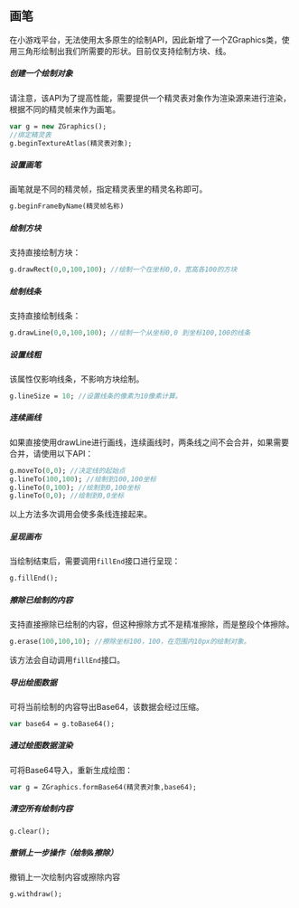 ## 画笔

在小游戏平台，无法使用太多原生的绘制API，因此新增了一个ZGraphics类，使用三角形绘制出我们所需要的形状。目前仅支持绘制方块、线。

##### 创建一个绘制对象

请注意，该API为了提高性能，需要提供一个精灵表对象作为渲染源来进行渲染，根据不同的精灵帧来作为画笔。

```haxe
var g = new ZGraphics();
//绑定精灵表
g.beginTextureAtlas(精灵表对象);
```

##### 设置画笔

画笔就是不同的精灵帧，指定精灵表里的精灵名称即可。

```haxe
g.beginFrameByName(精灵帧名称)
```

##### 绘制方块

支持直接绘制方块：

```haxe
g.drawRect(0,0,100,100); //绘制一个在坐标0,0，宽高各100的方块
```

##### 绘制线条

支持直接绘制线条：

```haxe
g.drawLine(0,0,100,100); //绘制一个从坐标0,0 到坐标100,100的线条
```

##### 设置线粗

该属性仅影响线条，不影响方块绘制。

```haxe
g.lineSize = 10; //设置线条的像素为10像素计算。
```

##### 连续画线

如果直接使用drawLine进行画线，连续画线时，两条线之间不会合并，如果需要合并，请使用以下API：

```haxe
g.moveTo(0,0); //决定线的起始点
g.lineTo(100,100); //绘制到100,100坐标
g.lineTo(0,100); //绘制到0,100坐标
g.lineTo(0,0); //绘制到0,0坐标
```

以上方法多次调用会使多条线连接起来。

##### 呈现画布

当绘制结束后，需要调用`fillEnd`接口进行呈现：

```haxe
g.fillEnd();
```

##### 擦除已绘制的内容

支持直接擦除已绘制的内容，但这种擦除方式不是精准擦除，而是整段个体擦除。

```haxe
g.erase(100,100,10); //擦除坐标100，100，在范围内10px的绘制对象。
```

该方法会自动调用`fillEnd`接口。

##### 导出绘图数据

可将当前绘制的内容导出Base64，该数据会经过压缩。

```haxe
var base64 = g.toBase64();
```

##### 通过绘图数据渲染

可将Base64导入，重新生成绘图：

```haxe
var g = ZGraphics.formBase64(精灵表对象,base64);
```

##### 清空所有绘制内容

```haxe
g.clear();
```

##### 撤销上一步操作（绘制&擦除）

撤销上一次绘制内容或擦除内容

```haxe
g.withdraw();
```